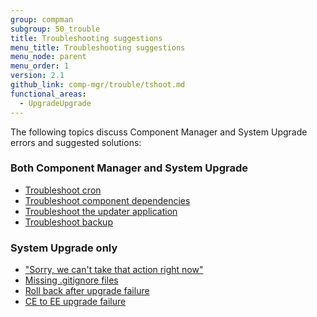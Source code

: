 ```yaml
---
group: compman
subgroup: 50_trouble
title: Troubleshooting suggestions
menu_title: Troubleshooting suggestions
menu_node: parent
menu_order: 1
version: 2.1
github_link: comp-mgr/trouble/tshoot.md
functional_areas:
  - UpgradeUpgrade
---
```


The following topics discuss Component Manager and System Upgrade errors and suggested solutions:

### Both Component Manager and System Upgrade
*	<a href="{{ page.baseurl }}/comp-mgr/trouble/cman/cron.html">Troubleshoot cron</a>
*	<a href="{{ page.baseurl }}/comp-mgr/trouble/cman/component-depend.html">Troubleshoot component dependencies</a>
*	<a href="{{ page.baseurl }}/comp-mgr/trouble/cman/updater.html">Troubleshoot the updater application</a>
*	<a href="{{ page.baseurl }}/comp-mgr/trouble/cman/tshoot_backup.html">Troubleshoot backup</a>

### System Upgrade only
*	<a href="{{ page.baseurl }}/comp-mgr/trouble/cman/were-sorry.html">"Sorry, we can't take that action right now"</a>
*	<a href="{{ page.baseurl }}/comp-mgr/trouble/cman/gitignore.html">Missing .gitignore files</a>
*	<a href="{{ page.baseurl }}/comp-mgr/trouble/cman/update-fail.html">Roll back after upgrade failure</a>
*	<a href="{{ page.baseurl }}/comp-mgr/trouble/cman/ce-ee-upgrade.html">CE to EE upgrade failure</a>

